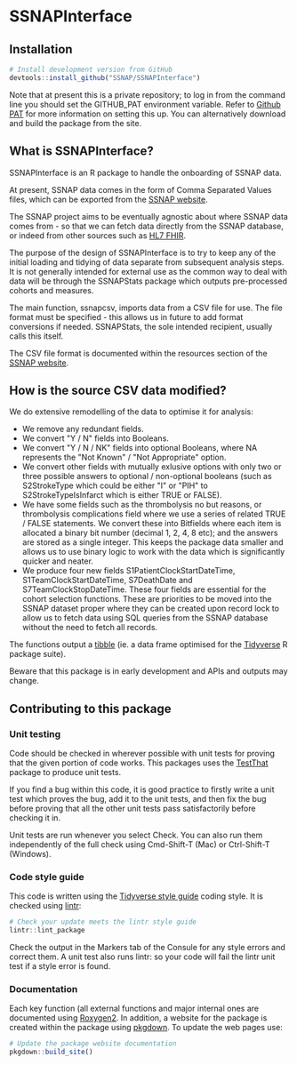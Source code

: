 # SSNAPInterface

## Installation

``` r
# Install development version from GitHub
devtools::install_github("SSNAP/SSNAPInterface")
```

Note that at present this is a private repository; to log in from the
command line you should set the GITHUB_PAT environment variable.
Refer to [Github PAT](https://github.com/settings/tokens) for more
information on setting this up. You can alternatively download and
build the package from the site.

## What is SSNAPInterface?

SSNAPInterface is an R package to handle the onboarding of SSNAP data.

At present, SSNAP data comes in the form of Comma Separated Values
files, which can be exported from the
[SSNAP website](http://www.strokeaudit.org).

The SSNAP project aims to be eventually agnostic about where
SSNAP data comes from - so that we can fetch data directly from the
SSNAP database, or indeed from other sources such as
[HL7 FHIR](https://www.hl7.org/fhir/).

The purpose of the design of SSNAPInterface is to try to keep any of
the initial loading and tidying of data separate from subsequent
analysis steps. It is not generally intended for external use as the
common way to deal with data will be through the SSNAPStats package
which outputs pre-processed cohorts and measures.

The main function, ssnapcsv, imports data from a CSV file for use.
The file format must be specified - this allows us in future to add
format conversions if needed. SSNAPStats, the sole intended recipient,
usually calls this itself.

The CSV file format is documented within the resources section of
the [SSNAP website](http://www.strokeaudit.org).

## How is the source CSV data modified?

We do extensive remodelling of the data to optimise it for analysis:
- We remove any redundant fields.
- We convert "Y / N" fields into Booleans.
- We convert "Y / N / NK" fields into optional Booleans, where NA
represents the "Not Known" / "Not Appropriate" option.
- We convert other fields with mutually exlusive options with only
two or three possible answers to optional / non-optional booleans
(such as S2StrokeType which could be either "I" or "PIH" to
S2StrokeTypeIsInfarct which is either TRUE or FALSE).
- We have some fields such as the thrombolysis no but reasons, or
thrombolysis complications field where we use a series of related
TRUE / FALSE statements. We convert these into Bitfields where each
item is allocated a binary bit number (decimal 1, 2, 4, 8 etc); and
the answers are stored as a single integer. This keeps the package
data smaller and allows us to use binary logic to work with the
data which is significantly quicker and neater.
- We produce four new fields S1PatientClockStartDateTime,
S1TeamClockStartDateTime, S7DeathDate and S7TeamClockStopDateTime.
These four fields are essential for the cohort selection functions.
These are priorities to be moved into the SSNAP dataset proper where
they can be created upon record lock to allow us to fetch data
using SQL queries from the SSNAP database without the need to fetch
all records.

The functions output a [tibble](http://tibble.tidyverse.org) (ie. a
data frame optimised for the [Tidyverse](https://www.tidyverse.org)
R package suite).

Beware that this package is in early development and APIs and outputs
may change.

## Contributing to this package

### Unit testing

Code should be checked in wherever possible with unit tests for
proving that the given portion of code works. This packages uses the
[TestThat](http://testthat.r-lib.org) package to produce unit tests.

If you find a bug within this code, it is good practice to firstly
write a unit test which proves the bug, add it to the unit tests, and
then fix the bug before proving that all the other unit tests pass
satisfactorily before checking it in.

Unit tests are run whenever you select Check. You can also run them
independently of the full check using Cmd-Shift-T (Mac) or
Ctrl-Shift-T (Windows).

### Code style guide

This code is written using the
[Tidyverse style guide](http://style.tidyverse.org) coding style. It
is checked using
[lintr](https://www.rdocumentation.org/packages/lintr/versions/0.2.0):


``` r
# Check your update meets the lintr style guide
lintr::lint_package
```

Check the output in the Markers tab of the Consule for any style
errors and correct them. A unit test also runs lintr: so your code
will fail the lintr unit test if a style error is found.

### Documentation

Each key function (all external functions and major internal ones
are documented using
[Roxygen2](http://kbroman.org/pkg_primer/pages/docs.html). In
addition, a website for the package is created within the package
using [pkgdown](http://pkgdown.r-lib.org). To update the web pages
use:

``` r
# Update the package website documentation
pkgdown::build_site()
```
